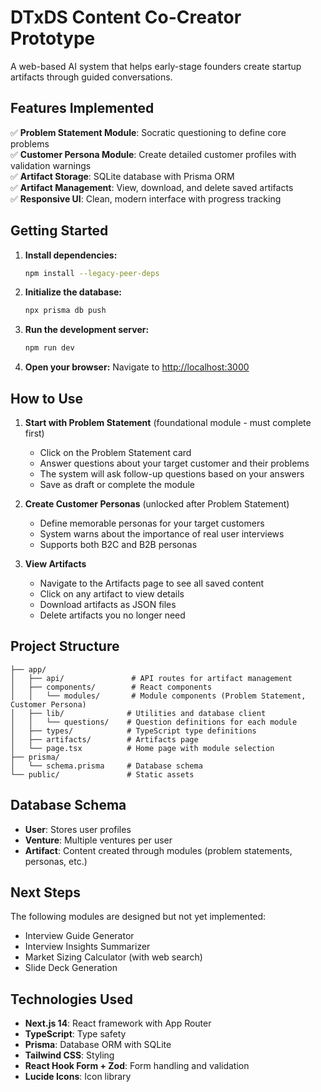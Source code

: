# DTxDS Content Co-Creator Prototype

A web-based AI system that helps early-stage founders create startup artifacts through guided conversations.

## Features Implemented

✅ **Problem Statement Module**: Socratic questioning to define core problems  
✅ **Customer Persona Module**: Create detailed customer profiles with validation warnings  
✅ **Artifact Storage**: SQLite database with Prisma ORM  
✅ **Artifact Management**: View, download, and delete saved artifacts  
✅ **Responsive UI**: Clean, modern interface with progress tracking  

## Getting Started

1. **Install dependencies:**
   ```bash
   npm install --legacy-peer-deps
   ```

2. **Initialize the database:**
   ```bash
   npx prisma db push
   ```

3. **Run the development server:**
   ```bash
   npm run dev
   ```

4. **Open your browser:**
   Navigate to [http://localhost:3000](http://localhost:3000)

## How to Use

1. **Start with Problem Statement** (foundational module - must complete first)
   - Click on the Problem Statement card
   - Answer questions about your target customer and their problems
   - The system will ask follow-up questions based on your answers
   - Save as draft or complete the module

2. **Create Customer Personas** (unlocked after Problem Statement)
   - Define memorable personas for your target customers
   - System warns about the importance of real user interviews
   - Supports both B2C and B2B personas

3. **View Artifacts**
   - Navigate to the Artifacts page to see all saved content
   - Click on any artifact to view details
   - Download artifacts as JSON files
   - Delete artifacts you no longer need

## Project Structure

```
├── app/
│   ├── api/               # API routes for artifact management
│   ├── components/        # React components
│   │   └── modules/       # Module components (Problem Statement, Customer Persona)
│   ├── lib/              # Utilities and database client
│   │   └── questions/    # Question definitions for each module
│   ├── types/            # TypeScript type definitions
│   ├── artifacts/        # Artifacts page
│   └── page.tsx          # Home page with module selection
├── prisma/
│   └── schema.prisma     # Database schema
└── public/               # Static assets
```

## Database Schema

- **User**: Stores user profiles
- **Venture**: Multiple ventures per user
- **Artifact**: Content created through modules (problem statements, personas, etc.)

## Next Steps

The following modules are designed but not yet implemented:
- Interview Guide Generator
- Interview Insights Summarizer  
- Market Sizing Calculator (with web search)
- Slide Deck Generation

## Technologies Used

- **Next.js 14**: React framework with App Router
- **TypeScript**: Type safety
- **Prisma**: Database ORM with SQLite
- **Tailwind CSS**: Styling
- **React Hook Form + Zod**: Form handling and validation
- **Lucide Icons**: Icon library